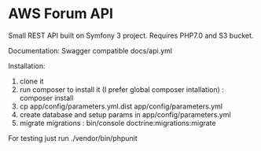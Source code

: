 AWS Forum API
========================

Small REST API built on Symfony 3 project.
Requires PHP7.0 and S3 bucket.

Documentation: Swagger compatible docs/api.yml

Installation:

1. clone it
2. run composer to install it (I prefer global composer intallation) : composer install
3. cp app/config/parameters.yml.dist app/config/parameters.yml
3. create database and setup params in app/config/parameters.yml
3. migrate migrations : bin/console doctrine:migrations:migrate 
    
For testing just run ./vendor/bin/phpunit
